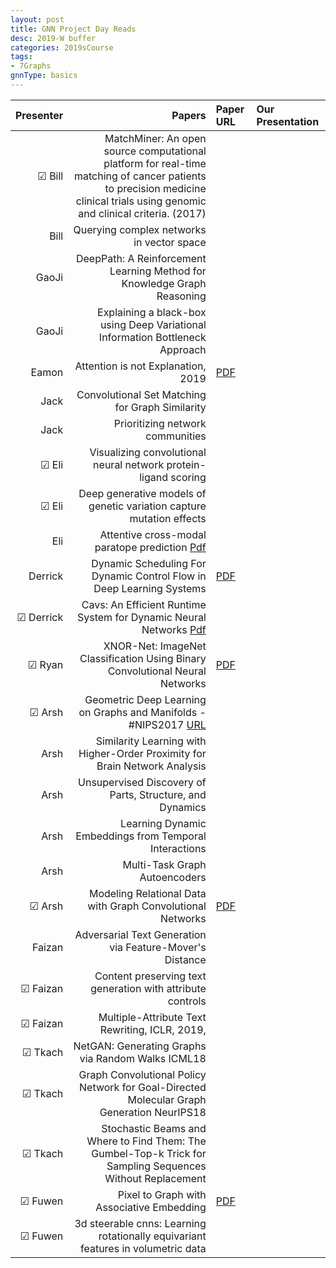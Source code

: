 ```yaml
---
layout: post
title: GNN Project Day Reads
desc: 2019-W buffer
categories: 2019sCourse
tags:
- 7Graphs
gnnType: basics
---
```




| Presenter | Papers | Paper URL| Our Presentation | 
| -----: | -------------------------------: | :----- | :----- | 
|  &#9745;  Bill |  MatchMiner: An open source computational platform for real-time matching of cancer patients to precision medicine clinical trials using genomic and clinical criteria. (2017)  |     
| Bill | Querying complex networks in vector space | 
| GaoJi | DeepPath: A Reinforcement Learning Method for Knowledge Graph Reasoning | | |
| GaoJi |  Explaining a black-box using Deep Variational Information Bottleneck Approach |  
| Eamon | Attention is not Explanation, 2019   | [PDF](https://arxiv.org/abs/1902.10186)   |  | 
| Jack | Convolutional Set Matching for Graph Similarity | | |  
| Jack | Prioritizing network communities  |  | |  
| &#9745; Eli | Visualizing convolutional neural network protein-ligand scoring | | | 
| &#9745; Eli | Deep generative models of genetic variation capture mutation effects |     |  |  
| Eli |  Attentive cross-modal paratope prediction   [Pdf](https://openreview.net/forum?id=ByUU2t1PG) |  |  |  
| Derrick | Dynamic Scheduling For Dynamic Control Flow in Deep Learning Systems   | [PDF](http://www.cs.cmu.edu/~jinlianw/papers/dynamic_scheduling_nips18_sysml.pdf) |  |  
| &#9745; Derrick | Cavs: An Efficient Runtime System for Dynamic Neural Networks    [Pdf](https://www.usenix.org/system/files/conference/atc18/atc18-xu-shizhen.pdf) | |
| &#9745;  Ryan | XNOR-Net: ImageNet Classification Using Binary Convolutional Neural Networks | [PDF]()   |  | 
| &#9745; Arsh |  Geometric Deep Learning on Graphs and Manifolds - #NIPS2017  [URL](https://www.youtube.com/watch?v=LvmjbXZyoP0)  |   |  | 
| Arsh | Similarity Learning with Higher-Order Proximity for Brain Network Analysis | | | 
| Arsh| Unsupervised Discovery of Parts, Structure, and Dynamics |  | |  
| Arsh| Learning Dynamic Embeddings from Temporal Interactions |  | |   
| Arsh | Multi-Task Graph Autoencoders  |  | | 
| &#9745; Arsh| Modeling Relational Data with Graph Convolutional Networks | [PDF](https://arxiv.org/abs/1703.06103) | |  
| Faizan | Adversarial Text Generation via Feature-Mover's Distance | | |
| &#9745; Faizan | Content preserving text generation with attribute controls   |  |  |  
| &#9745; Faizan | Multiple-Attribute Text Rewriting, ICLR, 2019, | | |
| &#9745; Tkach |  NetGAN: Generating Graphs via Random Walks ICML18 | | |
| &#9745; Tkach |  Graph Convolutional Policy Network for Goal-Directed Molecular Graph Generation NeurIPS18 |  | |
| &#9745; Tkach |  Stochastic Beams and Where to Find Them: The Gumbel-Top-k Trick for Sampling Sequences Without Replacement | | |
| &#9745; Fuwen | Pixel to Graph with Associative Embedding | [PDF]()     |  
| &#9745; Fuwen | 3d steerable cnns: Learning rotationally equivariant features in volumetric data  |  
